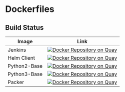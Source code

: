 # Dockerfiles

## Build Status

| Image         | Link |
|---------------|------|
| Jenkins       | [![Docker Repository on Quay](https://quay.io/repository/reynn/jenkins/status "Docker Repository on Quay")](https://quay.io/repository/reynn/jenkins) |
| Helm Client   | [![Docker Repository on Quay](https://quay.io/repository/reynn/helm-client/status "Docker Repository on Quay")](https://quay.io/repository/reynn/helm-client) |
| Python2-Base  | [![Docker Repository on Quay](https://quay.io/repository/reynn/python2-base/status "Docker Repository on Quay")](https://quay.io/repository/reynn/python2-base) |
| Python3-Base  | [![Docker Repository on Quay](https://quay.io/repository/reynn/python3-base/status "Docker Repository on Quay")](https://quay.io/repository/reynn/python3-base) |
| Packer        | [![Docker Repository on Quay](https://quay.io/repository/reynn/packer/status "Docker Repository on Quay")](https://quay.io/repository/reynn/packer) |
